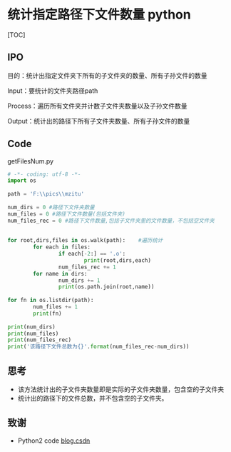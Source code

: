 # 统计指定路径下文件数量 python

[TOC]

## IPO

目的：统计出指定文件夹下所有的子文件夹的数量、所有子孙文件的数量

Input：要统计的文件夹路径path

Process：遍历所有文件夹并计数子文件夹数量以及子孙文件数量

Output：统计出的路径下所有子文件夹数量、所有子孙文件的数量



## Code

getFilesNum.py

```python
# -*- coding: utf-8 -*-
import os
 
path = 'F:\\pics\\mzitu'
 
num_dirs = 0 #路径下文件夹数量
num_files = 0 #路径下文件数量(包括文件夹)
num_files_rec = 0 #路径下文件数量,包括子文件夹里的文件数量，不包括空文件夹
 
 
for root,dirs,files in os.walk(path):    #遍历统计
        for each in files:
                if each[-2:] == '.o':
                        print(root,dirs,each)
                num_files_rec += 1
        for name in dirs:
                num_dirs += 1
                print(os.path.join(root,name))
 
for fn in os.listdir(path):
        num_files += 1
        print(fn)
 
print(num_dirs)
print(num_files)
print(num_files_rec)
print('该路径下文件总数为{}'.format(num_files_rec-num_dirs))
```



## 思考

* 该方法统计出的子文件夹数量即是实际的子文件夹数量，包含空的子文件夹
* 统计出的路径下的文件总数，并不包含空的子文件夹。

## 致谢

* Python2 code [blog.csdn](https://blog.csdn.net/u011452172/article/details/78846692)